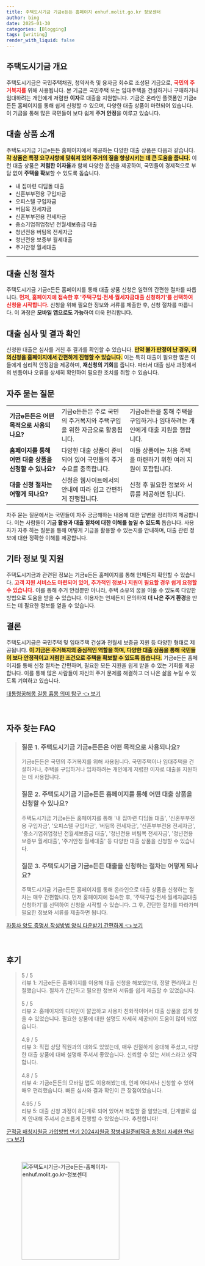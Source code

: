 ```yaml
---
title: 주택도시기금 기금e든든 홈페이지 enhuf.molit.go.kr 정보센터
author: bing
date: 2025-01-30
categories: [Blogging]
tags: [writing]
render_with_liquid: false
---
```



<h2 id='주택도시기금 개요'>주택도시기금 개요</h2>

<p>주택도시기금은 국민주택채권, 청약저축 및 융자금 회수로 조성된 기금으로, <b><span style="color: #ee2323;">국민의 주거복지를</span></b> 위해 사용됩니다. 본 기금은 국민주택 또는 임대주택을 건설하거나 구매하거나 임대하려는 개인에게 저렴한 <b>이자</b>로 대출을 지원합니다. 기금은 온라인 플랫폼인 기금e든든 홈페이지를 통해 쉽게 신청할 수 있으며, 다양한 대출 상품이 마련되어 있습니다. 이 기금을 통해 많은 국민들이 보다 쉽게 <b>주거 안정</b>을 이루고 있습니다.</p>

<h2 id='대출 상품 소개'>대출 상품 소개</h2>

<p>주택도시기금 기금e든든 홈페이지에서 제공하는 다양한 대출 상품은 다음과 같습니다. <b><span style="background-color: #ffe066;">각 상품은 특정 요구사항에 맞춰져 있어 주거의 질을 향상시키는 데 큰 도움을 줍니다.</span></b> 이런 대출 상품은 <b>저렴한 이자율</b>과 함께 다양한 옵션을 제공하여, 국민들이 경제적으로 부담 없이 <b>주택을 확보</b>할 수 있도록 돕습니다.</p>

<ul>
    <li>내 집마련 디딤돌 대출</li>
    <li>신혼부부전용 구입자금</li>
    <li>오피스텔 구입자금</li>
    <li>버팀목 전세자금</li>
    <li>신혼부부전용 전세자금</li>
    <li>중소기업취업청년 전월세보증금 대출</li>
    <li>청년전용 버팀목 전세자금</li>
    <li>청년전용 보증부 월세대출</li>
    <li>주거안정 월세대출</li>
</ul>

<hr />

<h2 id='대출 신청 절차'>대출 신청 절차</h2>

<p>주택도시기금 기금e든든 홈페이지를 통해 대출 상품 신청은 일련의 간편한 절차를 따릅니다. <b><span style="color: #ee2323;">먼저, 홈페이지에 접속한 후 '주택구입·전세·월세자금대출 신청하기'를 선택하여 신청을 시작합니다.</span></b> 신청을 위해 필요한 정보와 서류를 제출한 후, 신청 절차를 따릅니다. 이 과정은 <b>모바일 앱으로도 가능</b>하여 더욱 편리합니다.</p>

<h2 id='대출 심사 및 결과 확인'>대출 심사 및 결과 확인</h2>

<p>신청한 대출은 심사를 거친 후 결과를 확인할 수 있습니다. <b><span style="background-color: #ffe066;">만약 불가 판정이 난 경우, 이의신청을 홈페이지에서 간편하게 진행할 수 있습니다.</span></b> 이는 특히 대출이 필요한 많은 이들에게 심리적 안정감을 제공하며, <b>재신청의 기회</b>를 줍니다. 따라서 대출 심사 과정에서의 빈틈이나 오류를 상세히 확인하여 필요한 조치를 취할 수 있습니다.</p>

<h2 id='자주 묻는 질문'>자주 묻는 질문</h2>

<table>
    <tr>
        <td><b>기금e든든은 어떤 목적으로 사용되나요?</b></td>
        <td>기금e든든은 주로 국민의 주거복지와 주택구입을 위한 자금으로 활용됩니다.</td>
        <td>기금e든든을 통해 주택을 구입하거나 임대하려는 개인에게 대출 지원을 행합니다.</td>
    </tr>
    <tr>
        <td><b>홈페이지를 통해 어떤 대출 상품을 신청할 수 있나요?</b></td>
        <td>다양한 대출 상품이 준비되어 있어 국민들의 주거 수요를 충족합니다.</td>
        <td>이들 상품에는 처음 주택을 마련하기 위한 여러 지원이 포함됩니다.</td>
    </tr>
    <tr>
        <td><b>대출 신청 절차는 어떻게 되나요?</b></td>
        <td>신청은 웹사이트에서의 안내에 따라 쉽고 간편하게 진행됩니다.</td>
        <td>신청 후 필요한 정보와 서류를 제공하면 됩니다.</td>
    </tr>
</table>

<p>자주 묻는 질문에서는 국민들이 자주 궁금해하는 내용에 대한 답변을 정리하여 제공합니다. 이는 사람들이 <b>기금 활용과 대출 절차에 대한 이해를 높일 수 있도록</b> 돕습니다. 사용자가 자주 하는 질문을 통해 어떻게 기금을 활용할 수 있는지를 안내하며, 대출 관련 정보에 대한 정확한 이해를 제공합니다.</p>

<h2 id='기타 정보 및 지원'>기타 정보 및 지원</h2>

<p>주택도시기금과 관련된 정보는 기금e든든 홈페이지를 통해 언제든지 확인할 수 있습니다. <b><span style="color: #ee2323;">고객 지원 서비스도 마련되어 있어, 추가적인 정보나 지원이 필요할 경우 쉽게 요청할 수 있습니다.</span></b> 이를 통해 주거 안정뿐만 아니라, 주택 소유의 꿈을 이룰 수 있도록 다양한 방법으로 도움을 받을 수 있습니다. 이용자는 언제든지 문의하여 <b>더 나은 주거 환경</b>을 만드는 데 필요한 정보를 얻을 수 있습니다.</p>

<h2 id='결론'>결론</h2>

<p>주택도시기금은 국민주택 및 임대주택 건설과 전월세 보증금 지원 등 다양한 형태로 제공됩니다. <b><span style="background-color: #ffe066;">이 기금은 주거복지의 중심적인 역할을 하며, 다양한 대출 상품을 통해 국민들이 보다 안정적이고 저렴한 조건으로 주택을 확보할 수 있도록 돕습니다.</span></b> 기금e든든 홈페이지를 통해 신청 절차는 간편하며, 필요한 모든 지원을 쉽게 받을 수 있는 기회를 제공합니다. 이를 통해 많은 사람들이 자신의 주거 문제를 해결하고 더 나은 삶을 누릴 수 있도록 기여하고 있습니다. </p>


<p><a class="click-button" title="대통령꿈해몽 길몽 흉몽 의미 탐구" href="https://adkhouse.github.io/posts/%EB%8C%80%ED%86%B5%EB%A0%B9%EA%BF%88%ED%95%B4%EB%AA%BD-%EA%B8%B8%EB%AA%BD-%ED%9D%89%EB%AA%BD-%EC%9D%98%EB%AF%B8-%ED%83%90%EA%B5%AC/" rel="dofollow">대통령꿈해몽 길몽 흉몽 의미 탐구 👈 보기</a></p><br>
<h2 id='자주_찾는_FAQ'>자주 찾는 FAQ</h2>
<div itemscope="" itemtype="https://schema.org/FAQPage"> 
<blockquote> 
<div itemscope="" itemprop="mainEntity" itemtype="https://schema.org/Question"> 
<h3 itemprop="name">질문 1. 주택도시기금 기금e든든은 어떤 목적으로 사용되나요?</h3> 
<div itemscope="" itemprop="acceptedAnswer" itemtype="https://schema.org/Answer"> 
<span itemprop="text"> 
<p>기금e든든은 국민의 주거복지를 위해 사용됩니다. 국민주택이나 임대주택을 건설하거나, 주택을 구입하거나 임차하려는 개인에게 저렴한 이자로 대출을 지원하는 데 사용됩니다.</p> 
</span> 
</div> 
</div> 

<div itemscope="" itemprop="mainEntity" itemtype="https://schema.org/Question"> 
<h3 itemprop="name">질문 2. 주택도시기금 기금e든든 홈페이지를 통해 어떤 대출 상품을 신청할 수 있나요?</h3> 
<div itemscope="" itemprop="acceptedAnswer" itemtype="https://schema.org/Answer"> 
<span itemprop="text"> 
<p>주택도시기금 기금e든든 홈페이지를 통해 '내 집마련 디딤돌 대출', '신혼부부전용 구입자금', '오피스텔 구입자금', '버팀목 전세자금', '신혼부부전용 전세자금', '중소기업취업청년 전월세보증금 대출', '청년전용 버팀목 전세자금', '청년전용 보증부 월세대출', '주거안정 월세대출' 등 다양한 대출 상품을 신청할 수 있습니다.</p> 
</span> 
</div> 
</div> 

<div itemscope="" itemprop="mainEntity" itemtype="https://schema.org/Question"> 
<h3 itemprop="name">질문 3. 주택도시기금 기금e든든 대출을 신청하는 절차는 어떻게 되나요?</h3> 
<div itemscope="" itemprop="acceptedAnswer" itemtype="https://schema.org/Answer"> 
<span itemprop="text"> 
<p>주택도시기금 기금e든든 홈페이지를 통해 온라인으로 대출 상품을 신청하는 절차는 매우 간편합니다. 먼저 홈페이지에 접속한 후, '주택구입·전세·월세자금대출 신청하기'를 선택하여 신청을 시작할 수 있습니다. 그 후, 간단한 절차를 따라가며 필요한 정보와 서류를 제출하면 됩니다.</p> 
</span> 
</div> 
</div> 
</blockquote> 
</div>
<p><a class="click-button" title="자동차 양도 증명서 작성방법 양식 다운받기 간편하게" href="https://adkhouse.github.io/posts/%EC%9E%90%EB%8F%99%EC%B0%A8-%EC%96%91%EB%8F%84-%EC%A6%9D%EB%AA%85%EC%84%9C-%EC%9E%91%EC%84%B1%EB%B0%A9%EB%B2%95-%EC%96%91%EC%8B%9D-%EB%8B%A4%EC%9A%B4%EB%B0%9B%EA%B8%B0-%EA%B0%84%ED%8E%B8%ED%95%98%EA%B2%8C/" rel="dofollow">자동차 양도 증명서 작성방법 양식 다운받기 간편하게 👈 보기</a></p><br>
<h2 id='후기'>후기</h2>
<div itemscope itemtype="https://schema.org/Product">
  <blockquote>
  <div itemprop="review" itemscope itemtype="https://schema.org/Review">
      <div itemprop="reviewRating" itemscope itemtype="https://schema.org/Rating"> <span itemprop="ratingValue">5</span> / <span itemprop="bestRating">5</span> </div>
      <span itemprop="reviewBody">리뷰 1: 기금e든든 홈페이지를 이용해 대출 신청을 해보았는데, 정말 편리하고 친절했습니다. 절차가 간단하고 필요한 정보와 서류를 쉽게 제출할 수 있었습니다.</span>
  </div>
  <br>
  <div itemprop="review" itemscope itemtype="https://schema.org/Review">
      <div itemprop="reviewRating" itemscope itemtype="https://schema.org/Rating"> <span itemprop="ratingValue">5</span> / <span itemprop="bestRating">5</span> </div>
      <span itemprop="reviewBody">리뷰 2: 홈페이지의 디자인이 깔끔하고 사용자 친화적이어서 대출 상품을 쉽게 찾을 수 있었습니다. 필요한 상품에 대한 설명도 자세히 제공되어 도움이 많이 되었습니다.</span>
  </div>
  <br>
  <div itemprop="review" itemscope itemtype="https://schema.org/Review">
      <div itemprop="reviewRating" itemscope itemtype="https://schema.org/Rating"> <span itemprop="ratingValue">4.9</span> / <span itemprop="bestRating">5</span> </div>
      <span itemprop="reviewBody">리뷰 3: 직접 상담 직원과의 대화도 있었는데, 매우 친절하게 응대해 주셨고, 다양한 대출 상품에 대해 설명해 주셔서 좋았습니다. 신뢰할 수 있는 서비스라고 생각합니다.</span>
  </div>
  <br>
  <div itemprop="review" itemscope itemtype="https://schema.org/Review">
      <div itemprop="reviewRating" itemscope itemtype="https://schema.org/Rating"> <span itemprop="ratingValue">4.8</span> / <span itemprop="bestRating">5</span> </div>
      <span itemprop="reviewBody">리뷰 4: 기금e든든의 모바일 앱도 이용해봤는데, 언제 어디서나 신청할 수 있어 매우 편리했습니다. 빠른 심사와 결과 확인이 큰 장점이었습니다.</span>
  </div>
  <br>
  <div itemprop="review" itemscope itemtype="https://schema.org/Review">
      <div itemprop="reviewRating" itemscope itemtype="https://schema.org/Rating"> <span itemprop="ratingValue">4.95</span> / <span itemprop="bestRating">5</span> </div>
      <span itemprop="reviewBody">리뷰 5: 대출 신청 과정이 8단계로 되어 있어서 복잡할 줄 알았는데, 단계별로 쉽게 안내해 주셔서 순조롭게 진행할 수 있었습니다. 추천합니다!</span>
  </div>
  </blockquote>
</div>
<p><a class="click-button" title="군적금 매칭지원금 가입방법 만기 2024지원금 장병내일준비적금 총정리 자세한 안내" href="https://adkhouse.github.io/posts/%EA%B5%B0%EC%A0%81%EA%B8%88-%EB%A7%A4%EC%B9%AD%EC%A7%80%EC%9B%90%EA%B8%88-%EA%B0%80%EC%9E%85%EB%B0%A9%EB%B2%95-%EB%A7%8C%EA%B8%B0-2024%EC%A7%80%EC%9B%90%EA%B8%88-%EC%9E%A5%EB%B3%91%EB%82%B4%EC%9D%BC%EC%A4%80%EB%B9%84%EC%A0%81%EA%B8%88-%EC%B4%9D%EC%A0%95%EB%A6%AC-%EC%9E%90%EC%84%B8%ED%95%9C-%EC%95%88%EB%82%B4/" rel="dofollow">군적금 매칭지원금 가입방법 만기 2024지원금 장병내일준비적금 총정리 자세한 안내 👈 보기</a></p><br>
<figure class="image"><img src="https://adkhouse.github.io/assets/img/thumbnail/주택도시기금-기금e든든-홈페이지-enhuf.molit.go.kr-정보센터.webp" alt="주택도시기금-기금e든든-홈페이지-enhuf.molit.go.kr-정보센터" width="256" height="256"></figure>
